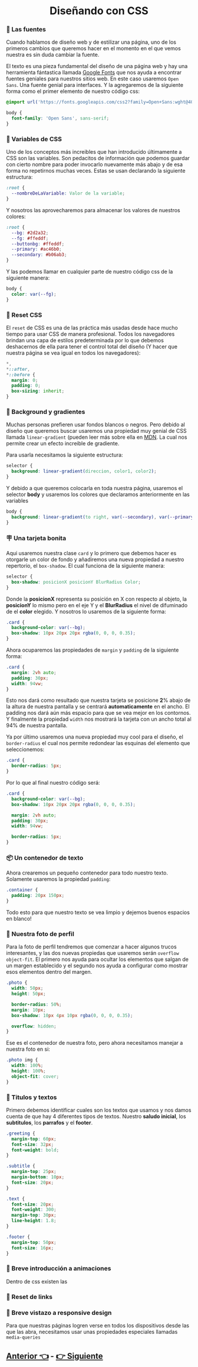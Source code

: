 <div align="center">
    <h1>Diseñando con CSS</h1>
</div>

### 🧶 Las fuentes

Cuando hablamos de diseño web y de estilizar una página, uno de los primeros cambios que queremos hacer en el momento en el que vemos nuestra es sin duda cambiar la fuente.

El texto es una pieza fundamental del diseño de una página web y hay una herramienta fántastica llamada [Google Fonts](https://fonts.google.com/) que nos ayuda a encontrar fuentes geniales para nuestros sitios web. En este caso usaremos `Open Sans`. Una fuente genial para interfaces. Y la agregaremos de la siguiente forma como el primer elemento de nuestro código css:

```css
@import url('https://fonts.googleapis.com/css2?family=Open+Sans:wght@400;600;700&display=swap');

body {
  font-family: 'Open Sans', sans-serif;
}
```

### 📏 Variables de CSS

Uno de los conceptos más increibles que han introducido últimamente a CSS son las variables. Son pedacitos de información que podemos guardar con cierto nombre para poder invocarlo nuevamente más abajo y de esa forma no repetirnos muchas veces. Estas se usan declarando la siguiente estructura:

```css
:root {
  --nombreDeLaVariable: Valor de la variable;
}
```

Y nosotros las aprovecharemos para almacenar los valores de nuestros colores:

```css
:root {
  --bg: #2d2a32;
  --fg: #ffeddf;
  --buttonbg: #ffeddf;
  --primary: #ac46b0;
  --secondary: #b06ab3;
}
```

Y las podemos llamar en cualquier parte de nuestro código css de la siguiente manera:

```css
body {
  color: var(--fg);
}
```

### 🤲 Reset CSS

El `reset` de CSS es una de las práctica más usadas desde hace mucho tiempo para usar CSS de manera profesional. Todos los navegadores brindan una capa de estilos predeterminada por lo que debemos deshacernos de ella para tener el control total del diseño (Y hacer que nuestra página se vea igual en todos los navegadores):

```css
*,
*::after,
*::before {
  margin: 0;
  padding: 0;
  box-sizing: inherit;
}
```

### 📱 Background y gradientes

Muchas personas prefieren usar fondos blancos o negros. Pero debido al diseño que queremos buscar usaremos una propiedad muy genial de CSS llamada `linear-gradient` (pueden leer más sobre ella en [MDN](<https://developer.mozilla.org/en-US/docs/Web/CSS/linear-gradient()>). La cual nos permite crear un efecto increible de gradiente.

Para usarla necesitamos la siguiente estructura:

```css
selector {
  background: linear-gradient(direccion, color1, color2);
}
```

Y debido a que queremos colocarla en toda nuestra página, usaremos el selector **body** y usaremos los colores que declaramos anteriormente en las variables

```css
body {
  background: linear-gradient(to right, var(--secondary), var(--primary));
}
```

### 🪧 Una tarjeta bonita

Aqui usaremos nuestra clase `card` y lo primero que debemos hacer es otorgarle un color de fondo y añadiremos una nueva propiedad a nuestro repertorio, el `box-shadow`. El cual funciona de la siguiente manera:

```css
selector {
  box-shadow: posicionX posicionY BlurRadius Color;
}
```

Donde la **posicionX** representa su posición en X con respecto al objeto, la **posicionY** lo mismo pero en el eje Y y el **BlurRadius** el nivel de difuminado de el **color** elegido. Y nosotros lo usaremos de la siguiente forma:

```css
.card {
  background-color: var(--bg);
  box-shadow: 10px 20px 20px rgba(0, 0, 0, 0.35);
}
```

Ahora ocuparemos las propiedades de `margin` y `padding` de la siguiente forma:

```css
.card {
  margin: 2vh auto;
  padding: 30px;
  width: 94vw;
}
```

Esto nos dará como resultado que nuestra tarjeta se posicione **2**% abajo de la altura de nuestra pantalla y se centrará **automaticamente** en el ancho. El padding nos dará aún más espacio para que se vea mejor en los contornos. Y finalmente la propiedad `width` nos mostrará la tarjeta con un ancho total al 94% de nuestra pantalla.

Ya por último usaremos una nueva propiedad muy cool para el diseño, el `border-radius` el cual nos permite redondear las esquinas del elemento que seleccionemos:

```css
.card {
  border-radius: 5px;
}
```

Por lo que al final nuestro código será:

```css
.card {
  background-color: var(--bg);
  box-shadow: 10px 20px 20px rgba(0, 0, 0, 0.35);

  margin: 2vh auto;
  padding: 30px;
  width: 94vw;

  border-radius: 5px;
}
```

### 📦 Un contenedor de texto

Ahora crearemos un pequeño contenedor para todo nuestro texto. Solamente usaremos la propiedad `padding`:

```css
.container {
  padding: 20px 150px;
}
```

Todo esto para que nuestro texto se vea limpio y dejemos buenos espacios en blanco!

### 👤 Nuestra foto de perfil

Para la foto de perfil tendremos que comenzar a hacer algunos trucos interesantes, y las dos nuevas propiedas que usaremos serán `overflow` `object-fit`. El primero nos ayuda para ocultar los elementos que salgan de un margen establecido y el segundo nos ayuda a configurar como mostrar esos elementos dentro del margen.

```css
.photo {
  width: 50px;
  height: 50px;

  border-radius: 50%;
  margin: 10px;
  box-shadow: 10px 4px 10px rgba(0, 0, 0, 0.35);

  overflow: hidden;
}
```

Ese es el contenedor de nuestra foto, pero ahora necesitamos manejar a nuestra foto en si:

```css
.photo img {
  width: 100%;
  height: 100%;
  object-fit: cover;
}
```

### 📖 Titulos y textos

Primero debemos identificar cuales son los textos que usamos y nos damos cuenta de que hay 4 diferentes tipos de textos. Nuestro **saludo inicial**, los **subtitulos**, los **parrafos** y el **footer**.

```css
.greeting {
  margin-top: 60px;
  font-size: 32px;
  font-weight: bold;
}
```

```css
.subtitle {
  margin-top: 25px;
  margin-bottom: 10px;
  font-size: 20px;
}
```

```css
.text {
  font-size: 20px;
  font-weight: 300;
  margin-top: 30px;
  line-height: 1.8;
}
```

```css
.footer {
  margin-top: 50px;
  font-size: 16px;
}
```

### 🐙 Breve introducción a animaciones

Dentro de css existen las

### 🔗 Reset de links

### 📱 Breve vistazo a responsive design

Para que nuestras páginas logren verse en todos los dispositivos desde las que las abra, necesitamos usar unas propiedades especiales llamadas `media-queries`

## [Anterior 👈](page1.md) - [👉 Siguiente](page3.md)
